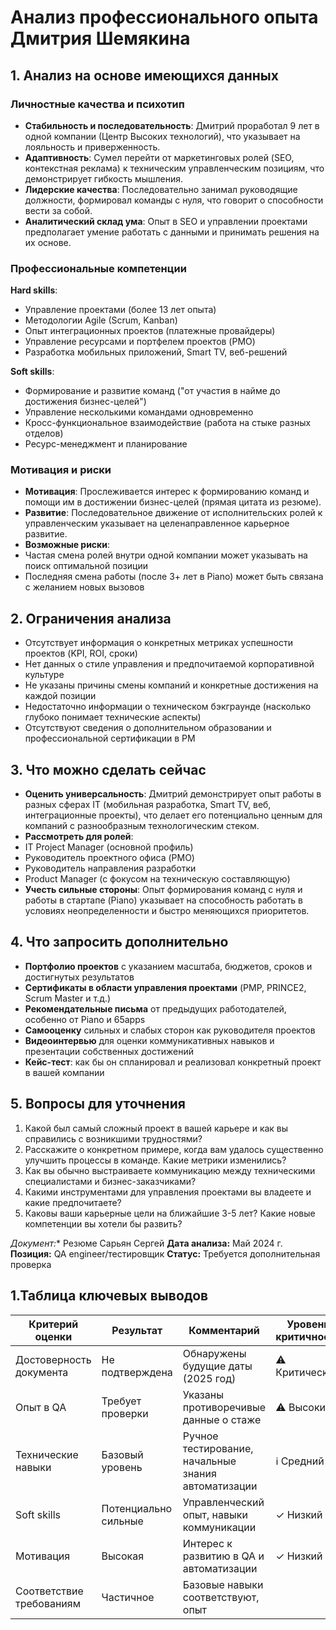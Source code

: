# Анализ профессионального опыта Дмитрия Шемякина

## 1. Анализ на основе имеющихся данных

### Личностные качества и психотип
- **Стабильность и последовательность**: Дмитрий проработал 9 лет в одной компании (Центр Высоких технологий), что указывает на лояльность и приверженность.
- **Адаптивность**: Сумел перейти от маркетинговых ролей (SEO, контекстная реклама) к техническим управленческим позициям, что демонстрирует гибкость мышления.
- **Лидерские качества**: Последовательно занимал руководящие должности, формировал команды с нуля, что говорит о способности вести за собой.
- **Аналитический склад ума**: Опыт в SEO и управлении проектами предполагает умение работать с данными и принимать решения на их основе.

### Профессиональные компетенции
**Hard skills**:
- Управление проектами (более 13 лет опыта)
- Методологии Agile (Scrum, Kanban)
- Опыт интеграционных проектов (платежные провайдеры)
- Управление ресурсами и портфелем проектов (PMO)
- Разработка мобильных приложений, Smart TV, веб-решений

**Soft skills**:
- Формирование и развитие команд ("от участия в найме до достижения бизнес-целей")
- Управление несколькими командами одновременно
- Кросс-функциональное взаимодействие (работа на стыке разных отделов)
- Ресурс-менеджмент и планирование

### Мотивация и риски
- **Мотивация**: Прослеживается интерес к формированию команд и помощи им в достижении бизнес-целей (прямая цитата из резюме).
- **Развитие**: Последовательное движение от исполнительских ролей к управленческим указывает на целенаправленное карьерное развитие.
- **Возможные риски**:
- Частая смена ролей внутри одной компании может указывать на поиск оптимальной позиции
- Последняя смена работы (после 3+ лет в Piano) может быть связана с желанием новых вызовов

## 2. Ограничения анализа

- Отсутствует информация о конкретных метриках успешности проектов (KPI, ROI, сроки)
- Нет данных о стиле управления и предпочитаемой корпоративной культуре
- Не указаны причины смены компаний и конкретные достижения на каждой позиции
- Недостаточно информации о техническом бэкграунде (насколько глубоко понимает технические аспекты)
- Отсутствуют сведения о дополнительном образовании и профессиональной сертификации в PM

## 3. Что можно сделать сейчас

- **Оценить универсальность**: Дмитрий демонстрирует опыт работы в разных сферах IT (мобильная разработка, Smart TV, веб, интеграционные проекты), что делает его потенциально ценным для компаний с разнообразным технологическим стеком.
- **Рассмотреть для ролей**:
- IT Project Manager (основной профиль)
- Руководитель проектного офиса (PMO)
- Руководитель направления разработки
- Product Manager (с фокусом на техническую составляющую)
- **Учесть сильные стороны**: Опыт формирования команд с нуля и работы в стартапе (Piano) указывает на способность работать в условиях неопределенности и быстро меняющихся приоритетов.

## 4. Что запросить дополнительно

- **Портфолио проектов** с указанием масштаба, бюджетов, сроков и достигнутых результатов
- **Сертификаты в области управления проектами** (PMP, PRINCE2, Scrum Master и т.д.)
- **Рекомендательные письма** от предыдущих работодателей, особенно от Piano и 65apps
- **Самооценку** сильных и слабых сторон как руководителя проектов
- **Видеоинтервью** для оценки коммуникативных навыков и презентации собственных достижений
- **Кейс-тест**: как бы он спланировал и реализовал конкретный проект в вашей компании

## 5. Вопросы для уточнения

1. Какой был самый сложный проект в вашей карьере и как вы справились с возникшими трудностями?
2. Расскажите о конкретном примере, когда вам удалось существенно улучшить процессы в команде. Какие метрики изменились?
3. Как вы обычно выстраиваете коммуникацию между техническими специалистами и бизнес-заказчиками?
4. Какими инструментами для управления проектами вы владеете и какие предпочитаете?
5. Каковы ваши карьерные цели на ближайшие 3-5 лет? Какие новые компетенции вы хотели бы развить?

*Документ:** Резюме Сарьян Сергей
**Дата анализа:** Май 2024 г.
**Позиция:** QA engineer/тестировщик
**Статус:** Требуется дополнительная проверка

## 1.Таблица ключевых выводов

| Критерий оценки | Результат | Комментарий | Уровень критичности |
|----------------|-----------|-------------|---------------------|
| Достоверность документа | Не подтверждена | Обнаружены будущие даты (2025 год) | ⚠️ Критический |
| Опыт в QA | Требует проверки | Указаны противоречивые данные о стаже | ⚠️ Высокий |
| Технические навыки | Базовый уровень | Ручное тестирование, начальные знания автоматизации | ℹ️ Средний |
| Soft skills | Потенциально сильные | Управленческий опыт, навыки коммуникации | ✓ Низкий |
| Мотивация | Высокая | Интерес к развитию в QA и автоматизации | ✓ Низкий |
| Соответствие требованиям | Частичное | Базовые навыки соответствуют, опыт
